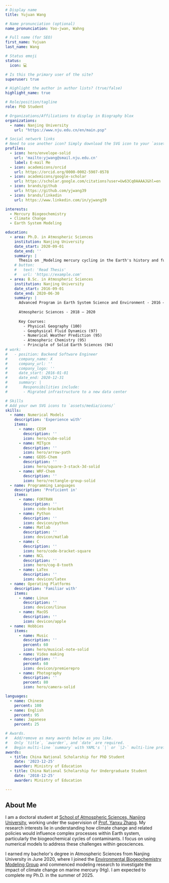 ```yaml
---
# Display name
title: Yujuan Wang

# Name pronunciation (optional)
name_pronunciation: Yoo-jwan, Wahng

# Full name (for SEO)
first_name: Yujuan
last_name: Wang

# Status emoji
status:
  icon: 💻

# Is this the primary user of the site?
superuser: true

# Highlight the author in author lists? (true/false)
highlight_name: true

# Role/position/tagline
role: PhD Student

# Organizations/Affiliations to display in Biography blox
organizations:
  - name: Nanjing University
    url: "https://www.nju.edu.cn/en/main.psp"

# Social network links
# Need to use another icon? Simply download the SVG icon to your `assets/media/icons/` folder.
profiles:
  - icon: hero/envelope-solid
    url: 'mailto:yjwang@smail.nju.edu.cn'
    label: E-mail Me
  - icon: academicons/orcid
    url: https://orcid.org/0000-0002-5907-0578
  - icon: academicons/google-scholar
    url: https://scholar.google.com/citations?user=Uw63Cq0AAAAJ&hl=en
  - icon: brands/github
    url: https://github.com/yjwang39
  - icon: brands/linkedin
    url: https://www.linkedin.com/in/yjwang39

interests:
  - Mercury Biogeochemistry
  - Climate Change
  - Earth System Modeling

education:
  - area: Ph.D. in Atmospheric Sciences
    institution: Nanjing University
    date_start: 2020-09-01
    date_end: ''
    summary: |
      Thesis on _Modeling mercury cycling in the Earth's history and future_. Supervised by [Prof. Yanxu Zhang](https://sse.tulane.edu/yanxu-zhang). 
    # button:
    #   text: 'Read Thesis'
    #   url: 'https://example.com'
  - area: B.Sc. in Atmospheric Sciences
    institution: Nanjing University
    date_start: 2016-09-01
    date_end: 2020-06-30
    summary: |
      Advanced Program in Earth System Science and Environment - 2016 – 2018
      
      Atmospheric Sciences - 2018 – 2020
      
      Key Courses:
        - Physical Geography (100)
        - Geophysical Fluid Dynamics (97)
        - Numerical Weather Prediction (95)
        - Atmospheric Chemistry (95)        
        - Principle of Solid Earth Sciences (94)
# work:
#   - position: Backend Software Engineer
#     company_name: X
#     company_url: ''
#     company_logo: ''
#     date_start: 2016-01-01
#     date_end: 2020-12-31
#     summary: |
#       Responsibilities include:
#       - Migrated infrastructure to a new data center

# Skills
# Add your own SVG icons to `assets/media/icons/`
skills:
  - name: Numerical Models
    description: 'Experience with'
    items:
      - name: CESM
        description: ''
        icon: hero/cube-solid
      - name: MITgcm
        description: ''
        icon: hero/arrow-path
      - name: GEOS-Chem
        description: ''
        icon: hero/square-3-stack-3d-solid
      - name: WRF-Chem
        description: ''
        icon: hero/rectangle-group-solid
  - name: Programming Languages
    description: 'Proficient in'
    items:
      - name: FORTRAN
        description: ''
        icon: code-bracket
      - name: Python
        description: ''
        icon: devicon/python
      - name: Matlab
        description: ''
        icon: devicon/matlab
      - name: C
        description: ''
        icon: hero/code-bracket-square
      - name: NCL
        description: ''
        icon: hero/cog-8-tooth
      - name: LaTex
        description: ''
        icon: devicon/latex
  - name: Operating Platforms
    description: 'Familiar with'
    items:
      - name: Linux
        description: ''
        icon: devicon/linux
      - name: MacOS
        description: ''
        icon: devicon/apple
  - name: Hobbies
    items:
      - name: Music
        description: ''
        percent: 60
        icon: hero/musical-note-solid
      - name: Video making
        description: ''
        percent: 60
        icon: devicon/premierepro
      - name: Photography
        description: ''
        percent: 80
        icon: hero/camera-solid

languages:
  - name: Chinese
    percent: 100
  - name: English
    percent: 95
  - name: Japanese
    percent: 25

# Awards.
#   Add/remove as many awards below as you like.
#   Only `title`, `awarder`, and `date` are required.
#   Begin multi-line `summary` with YAML's `|` or `|2-` multi-line prefix and indent 2 spaces below.
awards:
  - title: China National Scholarship for PhD Student
    date: '2023-12-25'
    awarder: Ministry of Education
  - title: China National Scholarship for Undergraduate Student
    date: '2018-12-25'
    awarder: Ministry of Education

---
```


## About Me

I am a doctoral student at [School of Atmospheric Sciences, Nanjing University](https://as.nju.edu.cn/as_en/), working under the supervision of [Prof. Yanxu Zhang](https://sse.tulane.edu/yanxu-zhang). My research interests lie in understanding how climate change and related policies would influence complex processes within Earth system, particularly the biogeochemical cycles of contaminants. I focus on using numerical models to address these challenges within geosciences. 

I earned my bachelor's degree in Atmospheric Sciences from Nanjing University in June 2020, where I joined the [Environmental Biogeochemistry Modeling Group](http://ebmg.online/)  and commenced modeling research to investigate the impact of climate change on marine mercury (Hg).  I am expected to complete my Ph.D. in the summer of 2025.